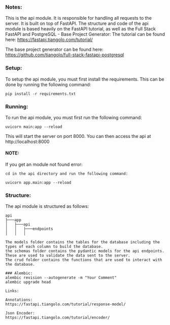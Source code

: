 ### Notes:
This is the api module. It is responsible for handling all requests to the server. It is built on top of FastAPI.
The structure and code of the api module is based heavily on the FastAPI tutorial, as well as the Full Stack FastAPI and PostgreSQL - Base Project Generator:
The tutorial can be found here:
https://fastapi.tiangolo.com/tutorial/

The base project generator can be found here:
https://github.com/tiangolo/full-stack-fastapi-postgresql

### Setup:
To setup the api module, you must first install the requirements. This can be done by running the following command:
```
pip install -r requirements.txt
```

### Running:
To run the api module, you must first run the following command:
```
uvicorn main:app --reload
```
This will start the server on port 8000. You can then access the api at http://localhost:8000

#### NOTE:
If you get an module not found error:
```
cd in the api directory and run the following command:
```
```
uvicorn app.main:app --reload
```

### Structure:
The api module is structured as follows:
```
api
├───app
│   ├───api
│   │   ├───endpoints
│   │   │   

The models folder contains the tables for the database including the types of each column to build the database.
the schemas folder contains the pydantic models for the api endpoints. These are used to validate the data sent to the server.
The crud folder contains the functions that are used to interact with the database.

### Alembic:
alembic revision --autogenerate -m "Your Comment"
alembic upgrade head

Links:

Annotations:
https://fastapi.tiangolo.com/tutorial/response-model/

Json Encoder:
https://fastapi.tiangolo.com/tutorial/encoder/


